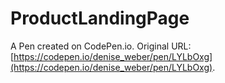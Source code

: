 # ProductLandingPage

A Pen created on CodePen.io. Original URL: [https://codepen.io/denise_weber/pen/LYLbOxg](https://codepen.io/denise_weber/pen/LYLbOxg).


